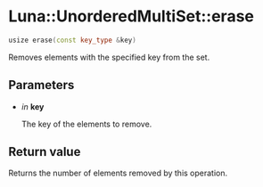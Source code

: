 # Luna::UnorderedMultiSet::erase

```c++
usize erase(const key_type &key)
```

Removes elements with the specified key from the set. 



## Parameters
* *in* **key**

    The key of the elements to remove. 

## Return value
Returns the number of elements removed by this operation. 

